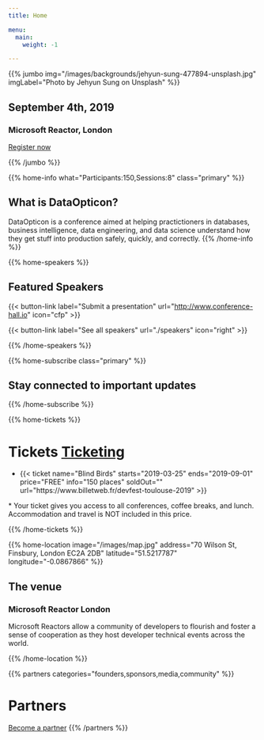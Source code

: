 ```yaml
---
title: Home

menu:
  main:
    weight: -1

---
```



{{% jumbo img="/images/backgrounds/jehyun-sung-477894-unsplash.jpg" imgLabel="Photo by Jehyun Sung on Unsplash" %}}

## September 4th, 2019
### Microsoft Reactor, London

<a class="btn primary btn-lg" style="margin-top: 1em;" href="" target="_blank">Register now</a>

{{% /jumbo %}}



{{% home-info what="Participants:150,Sessions:8" class="primary" %}}
## What is DataOpticon?

DataOpticon is a conference aimed at helping practictioners in databases, business intelligence, data engineering, and data science understand how they get stuff into production safely, quickly, and correctly.
{{% /home-info %}}



{{% home-speakers %}}
## Featured Speakers

{{< button-link label="Submit a presentation"
                url="http://www.conference-hall.io"
                icon="cfp" >}}

{{< button-link label="See all speakers"
                url="./speakers"
                icon="right" >}}

{{% /home-speakers %}}


<!-- ... -->

{{% home-subscribe  class="primary" %}}

## Stay connected to important updates

{{% /home-subscribe %}}

<!-- ... -->

{{% home-tickets %}}
# Tickets <a class="btn primary" href="https://www.billetweb.fr/devfest-toulouse-2019" target="_blank">Ticketing</a>

<ul>
<li>{{< ticket name="Blind Birds"
           starts="2019-03-25"
           ends="2019-09-01"
           price="FREE"
           info="150 places"
           soldOut=""
           url="https://www.billetweb.fr/devfest-toulouse-2019" >}}</li>
</ul>

\* Your ticket gives you access to all conferences, coffee breaks, and lunch. Accommodation and travel is NOT included in this price.

{{% /home-tickets %}}


<!-- ... -->

{{% home-location
    image="/images/map.jpg"
    address="70 Wilson St, Finsbury, London EC2A 2DB"
    latitude="51.5217787"
    longitude="-0.0867866" %}}

## The venue

### Microsoft Reactor London

Microsoft Reactors allow a community of developers to flourish and foster a sense of cooperation as they host developer technical events across the world.

{{% /home-location %}}



{{% partners categories="founders,sponsors,media,community" %}}
# Partners
<a class="btn primary btn-lg" style="margin-top: 1em;" href="" target="_blank">Become a partner</a>
{{% /partners %}}
